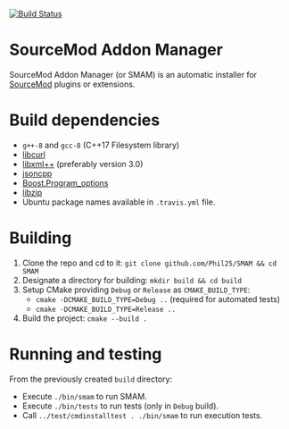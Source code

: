 [![Build Status](https://travis-ci.org/Phil25/SMAM.svg?branch=master)](https://travis-ci.org/Phil25/SMAM)

# SourceMod Addon Manager

SourceMod Addon Manager (or SMAM) is an automatic installer for [SourceMod](https://www.sourcemod.net/about.php) plugins or extensions.

# Build dependencies
* `g++-8` and `gcc-8` (C++17 Filesystem library)
* [libcurl](https://curl.haxx.se/libcurl/)
* [libxml++](http://libxmlplusplus.sourceforge.net/) (preferably version 3.0)
* [jsoncpp](https://github.com/open-source-parsers/jsoncpp)
* [Boost.Program\_options](https://www.boost.org/doc/libs/release/doc/html/program_options.html)
* [libzip](https://libzip.org/)
* Ubuntu package names available in `.travis.yml` file.

# Building
1. Clone the repo and cd to it: `git clone github.com/Phil25/SMAM && cd SMAM`
1. Designate a directory for building: `mkdir build && cd build`
1. Setup CMake providing `Debug` or `Release` as `CMAKE_BUILD_TYPE`:
	* `cmake -DCMAKE_BUILD_TYPE=Debug ..` (required for automated tests)
	* `cmake -DCMAKE_BUILD_TYPE=Release ..`
1. Build the project: `cmake --build .`

# Running and testing
From the previously created `build` directory:
* Execute `./bin/smam` to run SMAM.
* Execute `./bin/tests` to run tests (only in `Debug` build).
* Call `../test/cmdinstalltest . ./bin/smam` to run execution tests.
